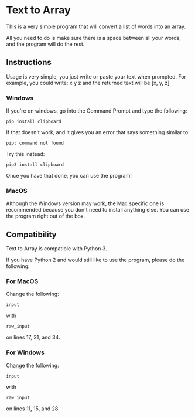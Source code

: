 # Text to Array

This is a very simple program that will convert a list of words into an array.

All you need to do is make sure there is a space between all your words, and the program will do the rest.

## Instructions

Usage is very simple, you just write or paste your text when prompted. For example, you could write:
x y z and the returned text will be [x, y, z]

### Windows

If you're on windows, go into the Command Prompt and type the following:

    pip install clipboard

If that doesn't work, and it gives you an error that says something similar to:

    pip: command not found

Try this instead:

    pip3 install clipboard


Once you have that done, you can use the program!

### MacOS

Although the Windows version may work, the Mac specific one is recommended because you don't need to install anything else. You can use the program right out of the box.

## Compatibility

Text to Array is compatible with Python 3.

If you have Python 2 and would still like to use the program, please do the following:

### For MacOS

Change the following:

    input

with

    raw_input

on lines 17, 21, and 34.

### For Windows

Change the following:

    input

with

    raw_input

on lines 11, 15, and 28.
